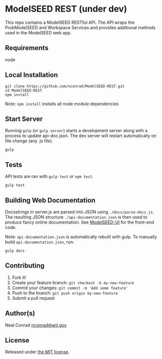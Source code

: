 
# ModelSEED REST (under dev)

This repo contains a ModelSEED RESTful API.  The API wraps the ProbModelSEED and Workspace
Services and provides additional methods used in the ModelSEED web app.


## Requirements

node


## Local Installation

```
git clone https://github.com/nconrad/ModelSEED-REST.git
cd ModelSEED-REST
npm install
```

Note: `npm install` installs all node module dependencies


## Start Server

Running `gulp` (or `gulp server`) starts a development server along with a process to
update api-doc.json.  The dev server will restart automatically on file change (any .js file).

```
gulp
```


## Tests

API tests are ran with `gulp test` or `npm test`.

```
gulp test
```


## Building Web Documentation

Docsstrings in server.js are parsed into JSON using `./docs/parse-docs.js`.
The resulting JSON structure `./api-documentation.json` is then used to produce
fancy online documentation.  See <a href="http://github.com/modelseed/modelseed-UI">ModelSEED-UI</a>
for the front-end code.

Note: `api-documentation.json` is automatically rebuilt with gulp.
To manually build `api-documentation.json`, run:

```
gulp docs
```


## Contributing

1. Fork it!
2. Create your feature branch: `git checkout -b my-new-feature`
3. Commit your changes: `git commit -m 'Add some feature'`
4. Push to the branch: `git push origin my-new-feature`
5. Submit a pull request

## Author(s)

Neal Conrad <nconrad@anl.gov>


## License

Released under [the MIT license](https://github.com/nconrad/modelseed-rest/blob/master/LICENSE).
